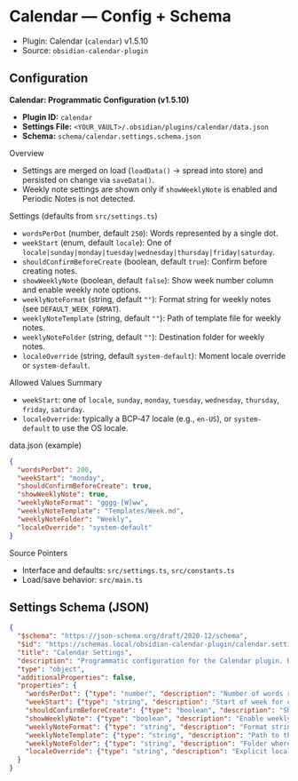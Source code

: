 # Calendar — Config + Schema

- Plugin: Calendar (`calendar`) v1.5.10
- Source: `obsidian-calendar-plugin`

## Configuration

**Calendar: Programmatic Configuration (v1.5.10)**

- **Plugin ID:** `calendar`
- **Settings File:** `<YOUR_VAULT>/.obsidian/plugins/calendar/data.json`
- **Schema:** `schema/calendar.settings.schema.json`

Overview
- Settings are merged on load (`loadData()` → spread into store) and persisted on change via `saveData()`.
- Weekly note settings are shown only if `showWeeklyNote` is enabled and Periodic Notes is not detected.

Settings (defaults from `src/settings.ts`)
- `wordsPerDot` (number, default `250`): Words represented by a single dot.
- `weekStart` (enum, default `locale`): One of `locale|sunday|monday|tuesday|wednesday|thursday|friday|saturday`.
- `shouldConfirmBeforeCreate` (boolean, default `true`): Confirm before creating notes.
- `showWeeklyNote` (boolean, default `false`): Show week number column and enable weekly note options.
- `weeklyNoteFormat` (string, default `""`): Format string for weekly notes (see `DEFAULT_WEEK_FORMAT`).
- `weeklyNoteTemplate` (string, default `""`): Path of template file for weekly notes.
- `weeklyNoteFolder` (string, default `""`): Destination folder for weekly notes.
- `localeOverride` (string, default `system-default`): Moment locale override or `system-default`.

Allowed Values Summary
- `weekStart`: one of `locale`, `sunday`, `monday`, `tuesday`, `wednesday`, `thursday`, `friday`, `saturday`.
- `localeOverride`: typically a BCP‑47 locale (e.g., `en-US`), or `system-default` to use the OS locale.

data.json (example)
```json
{
  "wordsPerDot": 200,
  "weekStart": "monday",
  "shouldConfirmBeforeCreate": true,
  "showWeeklyNote": true,
  "weeklyNoteFormat": "gggg-[W]ww",
  "weeklyNoteTemplate": "Templates/Week.md",
  "weeklyNoteFolder": "Weekly",
  "localeOverride": "system-default"
}
```

Source Pointers
- Interface and defaults: `src/settings.ts`, `src/constants.ts`
- Load/save behavior: `src/main.ts`

## Settings Schema (JSON)

```json
{
  "$schema": "https://json-schema.org/draft/2020-12/schema",
  "$id": "https://schemas.local/obsidian-calendar-plugin/calendar.settings.schema.json",
  "title": "Calendar Settings",
  "description": "Programmatic configuration for the Calendar plugin. Based on src/settings.ts.",
  "type": "object",
  "additionalProperties": false,
  "properties": {
    "wordsPerDot": {"type": "number", "description": "Number of words represented by a single activity dot.", "minimum": 1, "default": 250},
    "weekStart": {"type": "string", "description": "Start of week for calendar view.", "enum": ["locale", "sunday", "monday", "tuesday", "wednesday", "thursday", "friday", "saturday"], "default": "locale"},
    "shouldConfirmBeforeCreate": {"type": "boolean", "description": "Show a confirmation dialog before creating daily/weekly notes.", "default": true},
    "showWeeklyNote": {"type": "boolean", "description": "Enable weekly notes UI and features.", "default": false},
    "weeklyNoteFormat": {"type": "string", "description": "Format string for weekly note titles.", "default": ""},
    "weeklyNoteTemplate": {"type": "string", "description": "Path to the template file for weekly notes.", "default": ""},
    "weeklyNoteFolder": {"type": "string", "description": "Folder where weekly notes are created.", "default": ""},
    "localeOverride": {"type": "string", "description": "Explicit locale to use (e.g., en-US), or 'system-default' to inherit OS locale.", "default": "system-default"}
  }
}
```
